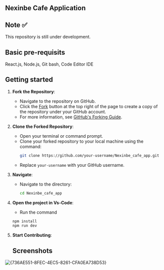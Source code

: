 ## Nexinbe Cafe Application

## Note ✅
This repository is still under development.

## Basic pre-requisits 
React.js,
Node.js,
Git bash,
Code Editor IDE

## Getting started

1. **Fork the Repository**:
   - Navigate to the repository on GitHub.
   - Click the [Fork](https://github.com/RAVICHANDRALS507/Nexinbe_cafe_app) button at the top right of the page to create a copy of the repository under your GitHub account.
   - For more information, see [GitHub's Forking Guide](https://docs.github.com/en/github/getting-started-with-github/fork-a-repo).

2. **Clone the Forked Repository**:

   - Open your terminal or command prompt.
   - Clone your forked repository to your local machine using the command:
     ```bash
     git clone https://github.com/your-username/Nexinbe_cafe_app.git
     ```
   - Replace `your-username` with your GitHub username.
  
3. **Navigate**:

   - Navigate to the directory:
     ```bash
     cd Nexinbe_cafe_app
     ```

3. **Open the project in Vs-Code**:
   - Run the command
   ```bash
   npm install
   npm run dev
     ```
5. **Start Contributing**:
     ## Screenshots
![{736AE551-8FEC-4EC5-8261-CFA0EA738D53}](https://github.com/user-attachments/assets/8e78d2f1-36a3-42c2-ae06-e8319833758e)
